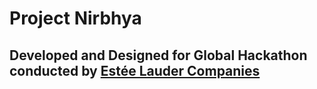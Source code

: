 # Project Nirbhya

## Developed and Designed for Global Hackathon conducted by [Estée Lauder Companies](https://elchackathon.com/)